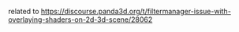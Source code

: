 related to https://discourse.panda3d.org/t/filtermanager-issue-with-overlaying-shaders-on-2d-3d-scene/28062